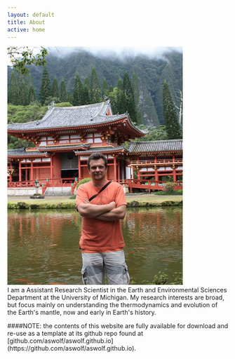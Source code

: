 ```yaml
---
layout: default
title: About
active: home
---
```


<div class="splitleft">
<img class="left" src="images/buddist_temple_small.jpg" alt="At a Buddist Temple in East Oahu">
</div>


<div class="splitright">
<div class="box">
I am a Assistant Research Scientist in the Earth and Environmental Sciences Department at the University of Michigan.
My research interests are broad, but focus mainly on understanding the thermodynamics and evolution of the Earth's mantle, now and early in Earth's history.
</div>
</div>

<div class="clear"></div>

<p></p>

<div class="box" markdown="1">
####NOTE: the contents of this website are fully available for download and re-use as a template at its github repo found at [github.com/aswolf/aswolf.github.io](https://github.com/aswolf/aswolf.github.io).
</div>


